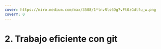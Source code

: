 ```yaml
---
cover: https://miro.medium.com/max/3508/1*tnvRls6Dg7vFt0zGdtfu_w.png
coverY: 0
---
```


# 2. Trabajo eficiente con git

